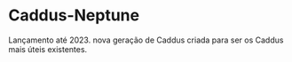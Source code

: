 # Caddus-Neptune
Lançamento até 2023.
nova geração de Caddus criada para ser os Caddus mais úteis existentes.
